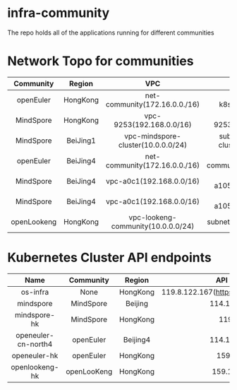 # infra-community
The repo holds all of the applications running for different communities

# Network Topo for communities

| Community | Region | VPC | Subnet | K8s Cluster | Cluster CIDRs |
| :----:| :----: | :----: | :----: | :----: | :----: |
| openEuler | HongKong | net-community(172.16.0.0./16) | subnet-k8s(172.16.1.0/24) | cce-community | 172.17.0.0/16 |
| MindSpore | HongKong | vpc-9253(192.168.0.0/16) | subnet-9253(192.168.0.0/24) | osinfrastructure | 172.20.0.0/16 |
| MindSpore | BeiJing1 | vpc-mindspore-cluster(10.0.0.0/24) | subnet-mindspore-cluster(10.0.0.0/24) | mindspore-cluster | 172.16.0.0/16 |
| openEuler | BeiJing4 | net-community(172.16.0.0./16) | subnet-community(172.16.1.0/24) | openeuler-community | 172.17.0.0/16 |
| MindSpore | BeiJing4 | vpc-a0c1(192.168.0.0/16) | subnet-a105(192.168.0.0/24) | mindspore-x86-slaves | 172.16.0.0/16 |
| MindSpore | BeiJing4 | vpc-a0c1(192.168.0.0/16) | subnet-a105(192.168.0.0/24) | mindspore-arm-slaves | 172.16.0.0/16 |
| openLookeng | HongKong | vpc-lookeng-community(10.0.0.0/24) | subnet-4273(10.0.0.0/24) | cce-openlookeng | 172.21.0.0/16 |

# Kubernetes Cluster API endpoints
| Name | Community | Region | API endpoints |
| :---:| :----: | :----: | :----: |
| os-infra | None | HongKong | 119.8.122.167(https://kubernetes.default.svc) |
| mindspore | MindSpore | Beijing | 114.115.223.130 |
| mindspore-hk | MindSpore | HongKong | 119.8.45.34 |
| openeuler-cn-north4 | openEuler | Beijing4 | 114.116.226.125|
| openeuler-hk | openEuler | HongKong | 159.138.41.5 |
| openlookeng-hk | openLooKeng | HongKong | 159.138.57.217 |

